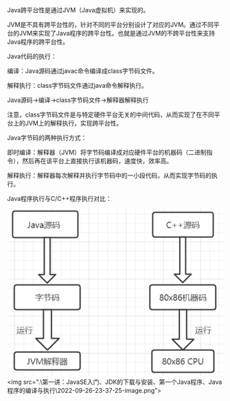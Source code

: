 Java跨平台性是通过JVM（Java虚拟机）来实现的。

JVM是不具有跨平台性的，针对不同的平台分别设计了对应的JVM。通过不同平台的JVM来实现了Java程序的跨平台性。也就是通过JVM的不跨平台性来支持Java程序的跨平台性。

Java代码的执行：

编译：Java源码通过javac命令编译成class字节码文件。

解释执行：class字节码文件通过java命令解释执行。

Java源码->编译->class字节码文件->解释器解释执行

注意，class字节码文件是与特定硬件平台无关的中间代码，从而实现了在不同平台上的JVM上的解释执行，实现跨平台性。

Java字节码的两种执行方式：

即时编译：解释器（JVM）将字节码编译成对应硬件平台的机器码（二进制指令），然后再在该平台上直接执行该机器码，速度快，效率高。

解释执行：解释器每次解释并执行字节码中的一小段代码，从而实现字节码的执行。

Java程序执行与C/C++程序执行对比：

![](.\第一讲：JavaSE入门、JDK的下载与安装、第一个Java程序、Java程序的编译与执行\2022-09-26-23-37-25-image.png)
<img src=".\第一讲：JavaSE入门、JDK的下载与安装、第一个Java程序、Java程序的编译与执行\2022-09-26-23-37-25-image.png”>
